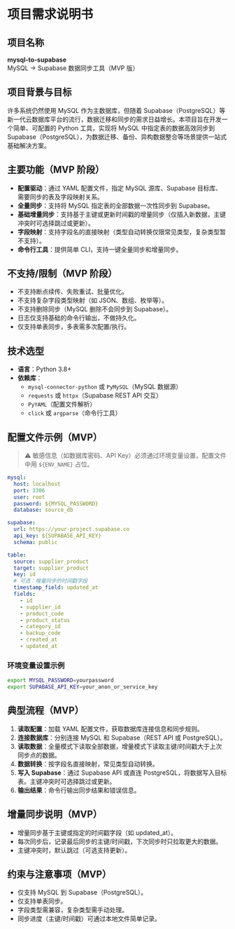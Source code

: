 # 项目需求说明书

## 项目名称

**mysql-to-supabase**  
MySQL → Supabase 数据同步工具（MVP 版）

## 项目背景与目标

许多系统仍然使用 MySQL 作为主数据库，但随着 Supabase（PostgreSQL）等新一代云数据库平台的流行，数据迁移和同步的需求日益增长。本项目旨在开发一个简单、可配置的 Python 工具，实现将 MySQL 中指定表的数据高效同步到 Supabase（PostgreSQL），为数据迁移、备份、异构数据整合等场景提供一站式基础解决方案。

## 主要功能（MVP 阶段）

- **配置驱动**：通过 YAML 配置文件，指定 MySQL 源库、Supabase 目标库、需要同步的表及字段映射关系。
- **全量同步**：支持将 MySQL 指定表的全部数据一次性同步到 Supabase。
- **基础增量同步**：支持基于主键或更新时间戳的增量同步（仅插入新数据，主键冲突时可选择跳过或更新）。
- **字段映射**：支持字段名的直接映射（类型自动转换仅限常见类型，复杂类型暂不支持）。
- **命令行工具**：提供简单 CLI，支持一键全量同步和增量同步。

## 不支持/限制（MVP 阶段）

- 不支持断点续传、失败重试、批量优化。
- 不支持复杂字段类型映射（如 JSON、数组、枚举等）。
- 不支持删除同步（MySQL 删除不会同步到 Supabase）。
- 日志仅支持基础的命令行输出，不做持久化。
- 仅支持单表同步，多表需多次配置/执行。

## 技术选型

- **语言**：Python 3.8+
- **依赖库**：
  - `mysql-connector-python` 或 `PyMySQL`（MySQL 数据源）
  - `requests` 或 `httpx`（Supabase REST API 交互）
  - `PyYAML`（配置文件解析）
  - `click` 或 `argparse`（命令行工具）

## 配置文件示例（MVP）

> ⚠️ 敏感信息（如数据库密码、API Key）必须通过环境变量设置，配置文件中用 `${ENV_NAME}` 占位。

```yaml
mysql:
  host: localhost
  port: 3306
  user: root
  password: ${MYSQL_PASSWORD}
  database: source_db

supabase:
  url: https://your-project.supabase.co
  api_key: ${SUPABASE_API_KEY}
  schema: public

table:
  source: supplier_product
  target: supplier_product
  key: id
  # 可选：增量同步的时间戳字段
  timestamp_field: updated_at
  fields:
    - id
    - supplier_id
    - product_code
    - product_status
    - category_id
    - backup_code
    - created_at
    - updated_at
```

### 环境变量设置示例

```sh
export MYSQL_PASSWORD=yourpassword
export SUPABASE_API_KEY=your_anon_or_service_key
```

## 典型流程（MVP）

1. **读取配置**：加载 YAML 配置文件，获取数据库连接信息和同步规则。
2. **连接数据库**：分别连接 MySQL 和 Supabase（REST API 或 PostgreSQL）。
3. **读取数据**：全量模式下读取全部数据，增量模式下读取主键/时间戳大于上次同步点的数据。
4. **数据转换**：按字段名直接映射，常见类型自动转换。
5. **写入 Supabase**：通过 Supabase API 或直连 PostgreSQL，将数据写入目标表。主键冲突时可选择跳过或更新。
6. **输出结果**：命令行输出同步结果和错误信息。

## 增量同步说明（MVP）

- 增量同步基于主键或指定的时间戳字段（如 updated_at）。
- 每次同步后，记录最后同步的主键/时间戳，下次同步时只拉取更大的数据。
- 主键冲突时，默认跳过（可选支持更新）。

## 约束与注意事项（MVP）

- 仅支持 MySQL 到 Supabase（PostgreSQL）。
- 仅支持单表同步。
- 字段类型需兼容，复杂类型需手动处理。
- 同步进度（主键/时间戳）可通过本地文件简单记录。 